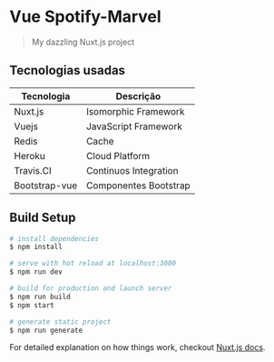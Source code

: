 # Vue Spotify-Marvel

> My dazzling Nuxt.js project


## Tecnologias usadas


| Tecnologia   | Descrição |
|----------|-------------|
| Nuxt.js |  Isomorphic Framework |
| Vuejs |    JavaScript Framework |
| Redis | Cache |
| Heroku | Cloud Platform |
| Travis.CI | Continuos Integration |
| Bootstrap-vue | Componentes Bootstrap |


## Build Setup

``` bash
# install dependencies
$ npm install

# serve with hot reload at localhost:3000
$ npm run dev

# build for production and launch server
$ npm run build
$ npm start

# generate static project
$ npm run generate
```

For detailed explanation on how things work, checkout [Nuxt.js docs](https://nuxtjs.org).
